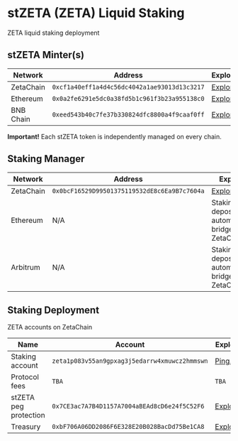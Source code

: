 # stZETA (ZETA) Liquid Staking
ZETA liquid staking deployment

## stZETA Minter(s)

| Network | Address | Explorer |
| -- | -- | -- |
| ZetaChain | `0xcf1a40eff1a4d4c56dc4042a1ae93013d13c3217` | [Explorer](https://zetachain.blockscout.com/address/0xcf1a40eff1a4d4c56dc4042a1ae93013d13c3217) |
| Ethereum | `0x0a2fe6291e5dc0a38fd5b1c961f3b23a955138c0` | [Explorer](https://etherscan.io/address/0x0a2fe6291e5dc0a38fd5b1c961f3b23a955138c0) |
| BNB Chain | `0xeed543b40c7fe37b330824dfc8800a4f9caaf0ff` | [Explorer](https://bscscan.com/address/0xeed543b40c7fe37b330824dfc8800a4f9caaf0ff) |

**Important!** Each stZETA token is independently managed on every chain.

## Staking Manager
| Network | Address | Explorer |
| -- | -- | -- |
| ZetaChain | `0x0bcF16529D99501375119532dE8c6Ea9B7c7604a` | [Explorer](https://zetachain.blockscout.com/address/0x0bcF16529D99501375119532dE8c6Ea9B7c7604a) |
| Ethereum | N/A | Staking deposits are automatically bridged to ZetaChain |
| Arbitrum | N/A | Staking deposits are automatically bridged to ZetaChain |

## Staking Deployment
ZETA accounts on ZetaChain

| Name | Account | Explorer |
| -- | -- | -- |
| Staking account | `zeta1p083v55an9gpxag3j5edarrw4xmuwcz2hmmswn` | [Ping.pub](https://ping.pub/zetachain/account/zeta1p083v55an9gpxag3j5edarrw4xmuwcz2hmmswn) |
| Protocol fees | `TBA` | `TBA` |
| stZETA peg protection | `0x7CE3ac7A7B4D1157A7004aBEAd8cD6e24f5C52F6` | [Explorer](https://zetachain.blockscout.com/address/0x7CE3ac7A7B4D1157A7004aBEAd8cD6e24f5C52F6) |
| Treasury | `0xbF706A06DD2086F6E328E20B028BacDd75Be1CA8` | [Explorer](https://zetachain.blockscout.com/address/0xbF706A06DD2086F6E328E20B028BacDd75Be1CA8) |
